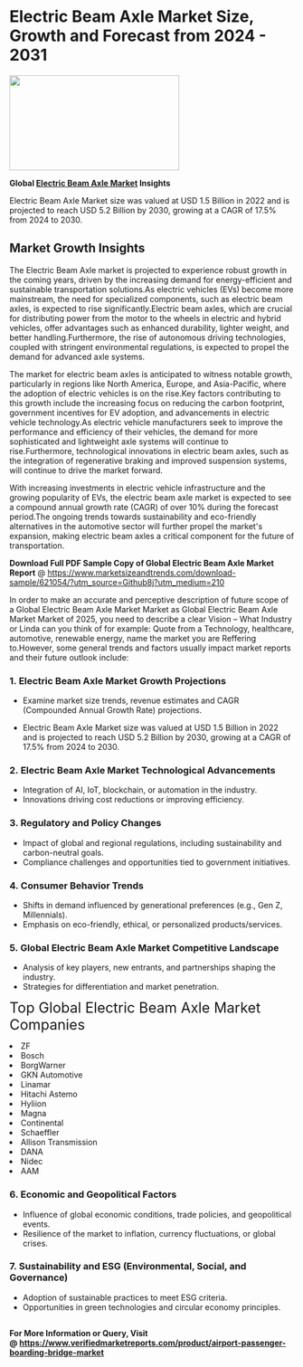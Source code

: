 <H1>Electric Beam Axle Market Size, Growth and Forecast from 2024 - 2031</H1><img class="aligncenter size-medium wp-image-584254" src="https://thirdeyenews.in/wp-content/uploads/2024/09/Global-Market-Research-300x168.jpeg" alt="" width="300" height="168" /><p><strong>Global&nbsp;<a href="https://www.marketsizeandtrends.com/download-sample/621054/?utm_source=Github8j?utm_medium=210">Electric Beam Axle Market</a> Insights</strong></p><p>Electric Beam Axle Market size was valued at USD 1.5 Billion in 2022 and is projected to reach USD 5.2 Billion by 2030, growing at a CAGR of 17.5% from 2024 to 2030.</p><p><h2>Market Growth Insights</h2> <p>The Electric Beam Axle market is projected to experience robust growth in the coming years, driven by the increasing demand for energy-efficient and sustainable transportation solutions.As electric vehicles (EVs) become more mainstream, the need for specialized components, such as electric beam axles, is expected to rise significantly.Electric beam axles, which are crucial for distributing power from the motor to the wheels in electric and hybrid vehicles, offer advantages such as enhanced durability, lighter weight, and better handling.Furthermore, the rise of autonomous driving technologies, coupled with stringent environmental regulations, is expected to propel the demand for advanced axle systems.</p> <p>The market for electric beam axles is anticipated to witness notable growth, particularly in regions like North America, Europe, and Asia-Pacific, where the adoption of electric vehicles is on the rise.Key factors contributing to this growth include the increasing focus on reducing the carbon footprint, government incentives for EV adoption, and advancements in electric vehicle technology.As electric vehicle manufacturers seek to improve the performance and efficiency of their vehicles, the demand for more sophisticated and lightweight axle systems will continue to rise.Furthermore, technological innovations in electric beam axles, such as the integration of regenerative braking and improved suspension systems, will continue to drive the market forward.</p> <p>With increasing investments in electric vehicle infrastructure and the growing popularity of EVs, the electric beam axle market is expected to see a compound annual growth rate (CAGR) of over 10% during the forecast period.The ongoing trends towards sustainability and eco-friendly alternatives in the automotive sector will further propel the market's expansion, making electric beam axles a critical component for the future of transportation.</p> <p><span class=""><strong>Download Full PDF Sample Copy of Global Electric Beam Axle Market Report</strong> @ <a href="https://www.marketsizeandtrends.com/download-sample/621054/?utm_source=Github8j?utm_medium=210" target="_blank">https://www.marketsizeandtrends.com/download-sample/621054/?utm_source=Github8j?utm_medium=210</a></span></p><p>In order to make an accurate and perceptive description of future scope of a Global&nbsp;Electric Beam Axle Market Market as Global&nbsp;Electric Beam Axle Market Market of 2025, you need to describe a clear Vision &ndash; What Industry or Linda can you think of for example: Quote from a Technology, healthcare, automotive, renewable energy, name the market you are Reffering to.However, some general trends and factors usually impact market reports and their future outlook include:</p><h3>1.&nbsp;<strong>Electric Beam Axle Market Growth Projections</strong></h3><ul><li>Examine market size trends, revenue estimates and CAGR (Compounded Annual Growth Rate) projections.</li><li><p>Electric Beam Axle Market size was valued at USD 1.5 Billion in 2022 and is projected to reach USD 5.2 Billion by 2030, growing at a CAGR of 17.5% from 2024 to 2030.</p></li></ul><h3>2.&nbsp;<strong>Electric Beam Axle Market Technological Advancements</strong></h3><ul><li>Integration of AI, IoT, blockchain, or automation in the industry.</li><li>Innovations driving cost reductions or improving efficiency.</li></ul><h3>3.&nbsp;<strong>Regulatory and Policy Changes</strong></h3><ul><li>Impact of global and regional regulations, including sustainability and carbon-neutral goals.</li><li>Compliance challenges and opportunities tied to government initiatives.</li></ul><h3>4.&nbsp;<strong>Consumer Behavior Trends</strong></h3><ul><li>Shifts in demand influenced by generational preferences (e.g., Gen Z, Millennials).</li><li>Emphasis on eco-friendly, ethical, or personalized products/services.</li></ul><h3>5.&nbsp;<strong>Global Electric Beam Axle Market Competitive Landscape</strong></h3><ul><li>Analysis of key players, new entrants, and partnerships shaping the industry.</li><li>Strategies for differentiation and market penetration.</li></ul><p data-pm-slice="1 1 []"><span style="color: inherit; font-family: inherit; font-size: 25px;">Top Global Electric Beam Axle Market Companies</span></p><div class="" data-test-id=""><p><li>ZF</li><li> Bosch</li><li> BorgWarner</li><li> GKN Automotive</li><li> Linamar</li><li> Hitachi Astemo</li><li> Hyliion</li><li> Magna</li><li> Continental</li><li> Schaeffler</li><li> Allison Transmission</li><li> DANA</li><li> Nidec</li><li> AAM</li></p></div><h3>6.&nbsp;<strong>Economic and Geopolitical Factors</strong></h3><ul><li>Influence of global economic conditions, trade policies, and geopolitical events.</li><li>Resilience of the market to inflation, currency fluctuations, or global crises.</li></ul><h3>7.&nbsp;<strong>Sustainability and ESG (Environmental, Social, and Governance)</strong></h3><ul><li>Adoption of sustainable practices to meet ESG criteria.</li><li>Opportunities in green technologies and circular economy principles.</li></ul><h2><strong style="font-size: 14px;">For More Information or Query, Visit @&nbsp;</strong><a style="background-color: #ffffff; font-size: 14px;" href="https://www.marketsizeandtrends.com/report/electric-beam-axle-market/" target="_blank">https://www.verifiedmarketreports.com/product/airport-passenger-boarding-bridge-market</a></h2>